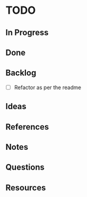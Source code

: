# TODO


## In Progress


## Done



## Backlog

- [ ] Refactor as per the readme


## Ideas



## References



## Notes



## Questions



## Resources

